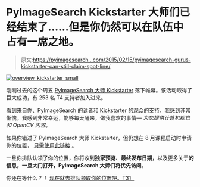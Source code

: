 # PyImageSearch Kickstarter 大师们已经结束了……但是你仍然可以在队伍中占有一席之地。

> 原文:[https://pyimagesearch . com/2015/02/15/pyimagesearch-gurus-kickstarter-can-still-claim-spot-line/](https://pyimagesearch.com/2015/02/15/pyimagesearch-gurus-kickstarter-can-still-claim-spot-line/)

[![overview_kickstarter_small](../Images/d786b213bead2efc6b6343c210dbeb12.png)](https://www.kickstarter.com/projects/1186001332/pyimagesearch-gurus-become-a-computer-vision-openc)

刚刚过去的这个周五 [PyImageSearch 大师 Kickstarter](https://www.kickstarter.com/projects/1186001332/pyimagesearch-gurus-become-a-computer-vision-openc) 落下帷幕。该活动取得了巨大成功，有 253 名 T4 支持者加入进来。

看到来自你、PyImageSearch 的读者和 Kickstarter 的观众的支持，我感到非常惭愧。我感到非常幸运，能够每天醒来，做我喜欢的事情— *为您提供计算机视觉和 OpenCV 内容*。

如果你错过了 PyImageSearch 大师 Kickstarter，但仍想在 8 月课程启动时申请你的位置， [只需使用此链接](https://pyimagesearch.com/pyimagesearch-gurus/) 。

一旦你排队认领了你的位置，你将收到**独家预览**、**最终发布日期**，以及更多关于**的信息，一旦大门打开，PyImageSearch 大师们将优先访问**。

你还在等什么？！ [现在就去排队领取你的位置吧。T3】](https://pyimagesearch.com/pyimagesearch-gurus/)